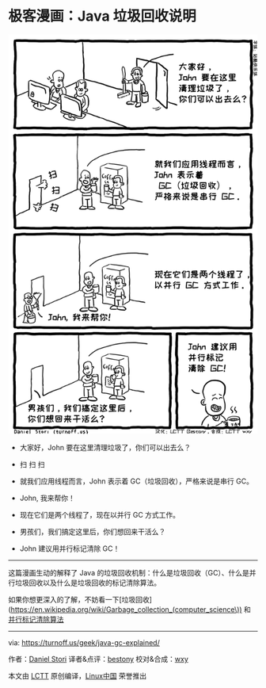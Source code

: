 极客漫画：Java 垃圾回收说明
=====

![Java Garbage Collection Explained](./java-gc-explained.png)

- 大家好，John 要在这里清理垃圾了，你们可以出去么？

- 扫 扫 扫
- 就我们应用线程而言，John 表示着 GC（垃圾回收），严格来说是串行 GC。

- John, 我来帮你！
- 现在它们是两个线程了，现在以并行 GC 方式工作。

- 男孩们，我们搞定这里后，你们想回来干活么？
- John 建议用并行标记清除 GC！

---

这篇漫画生动的解释了 Java 的垃圾回收机制：什么是垃圾回收（GC）、什么是并行垃圾回收以及什么是垃圾回收的标记清除算法。

如果你想更深入的了解，不妨看一下[垃圾回收](https://en.wikipedia.org/wiki/Garbage_collection_(computer_science\)) 和[并行标记清除算法](https://en.wikipedia.org/wiki/Concurrent_mark_sweep_collector)

----

via: https://turnoff.us/geek/java-gc-explained/

作者：[Daniel Stori][a]
译者&点评：[bestony](https://github.com/bestony)
校对&合成：[wxy](https://github.com/wxy)

本文由 [LCTT](https://github.com/LCTT/TranslateProject) 原创编译，[Linux中国](https://linux.cn/) 荣誉推出

[a]:http://turnoff.us/about/
